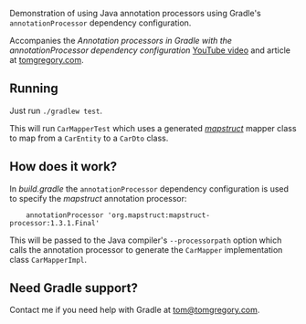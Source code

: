 Demonstration of using Java annotation processors using Gradle's `annotationProcessor` dependency configuration.

Accompanies the *Annotation processors in Gradle with the annotationProcessor dependency configuration* 
[YouTube video](https://youtu.be/EMdavUDRmy4) and article at [tomgregory.com](https://tomgregory.com/annotation-processors-in-gradle-with-the-annotationprocessor-dependency-configuration/).

## Running

Just run `./gradlew test`.

This will run `CarMapperTest` which uses a generated *[mapstruct](https://github.com/mapstruct/mapstruct)* mapper class to map from a `CarEntity` to a `CarDto` class.

## How does it work?

In *build.gradle* the `annotationProcessor` dependency configuration is used to specify the *mapstruct* annotation processor:

```
    annotationProcessor 'org.mapstruct:mapstruct-processor:1.3.1.Final'
```

This will be passed to the Java compiler's `--processorpath` option which calls the annotation processor to generate the `CarMapper`
implementation class `CarMapperImpl`.

## Need Gradle support?
Contact me if you need help with Gradle at [tom@tomgregory.com](mailto:tom@tomgregory.com).
